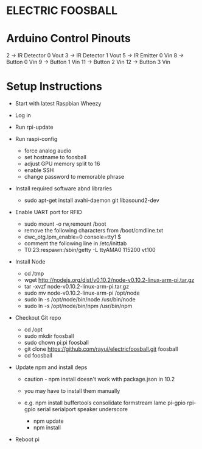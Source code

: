ELECTRIC FOOSBALL
=================

# Arduino Control Pinouts

2 -> IR Detector 0 Vout
3 -> IR Detector 1 Vout
5 -> IR Emitter 0 Vin
8 -> Button 0 Vin
9 -> Button 1 Vin
11 -> Button 2 Vin
12 -> Button 3 Vin


Setup Instructions
==================

* Start with latest Raspbian Wheezy
* Log in
* Run rpi-update
* Run raspi-config
	- force analog audio
	- set hostname to foosball
	- adjust GPU memory split to 16
	- enable SSH
	- change password to memorable phrase
* Install required software abnd libraries

	- sudo apt-get install avahi-daemon git libasound2-dev

* Enable UART port for RFID

	- sudo mount -o rw,remount /boot
	- remove the following characters from /boot/cmdline.txt
	- dwc_otg.lpm_enable=0 console=tty1 $
	- comment the following line in /etc/inittab
	- T0:23:respawn:/sbin/getty -L ttyAMA0 115200 vt100

* Install Node

	- cd /tmp
	- wget http://nodejs.org/dist/v0.10.2/node-v0.10.2-linux-arm-pi.tar.gz
	- tar -xvzf node-v0.10.2-linux-arm-pi.tar.gz
	- sudo mv node-v0.10.2-linux-arm-pi /opt/node
	- sudo ln -s  /opt/node/bin/node /usr/bin/node
	- sudo ln -s  /opt/node/bin/npm /usr/bin/npm

* Checkout Git repo

	- cd /opt
	- sudo mkdir foosball
	- sudo chown pi:pi foosball
	- git clone https://github.com/rayui/electricfoosball.git foosball
	- cd foosball

* Update npm and install deps
	* caution - npm install doesn't work with package.json in 10.2
	* you may have to install them manually
  * e.g. npm install buffertools consolidate formstream lame pi-gpio rpi-gpio serial serialport speaker underscore

	- npm update
	- npm install 

* Reboot pi


